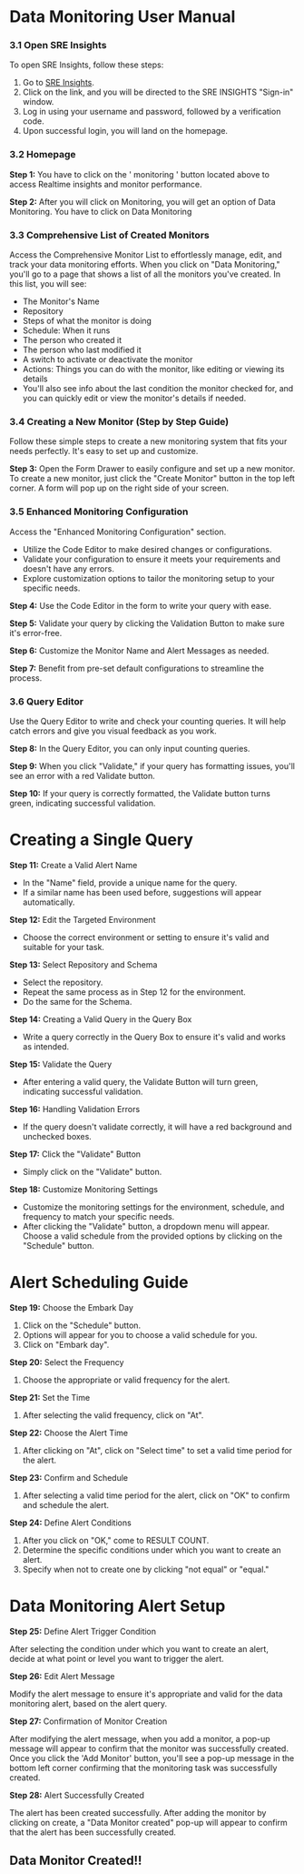 
# Data Monitoring User Manual


### 3.1 Open SRE Insights

To open SRE Insights, follow these steps:

1. Go to [SRE Insights](https://sreinsights.decurtis.app/).
2. Click on the link, and you will be directed to the SRE INSIGHTS "Sign-in" window.
3. Log in using your username and password, followed by a verification code.
4. Upon successful login, you will land on the homepage.

### 3.2 Homepage

**Step 1:** You have to click on the ' monitoring ' button located above to access Realtime insights and monitor performance.

**Step 2:**  After you will click on Monitoring, you will get an option of Data Monitoring. 
You have to click on Data Monitoring

### 3.3 Comprehensive List of Created Monitors

Access the Comprehensive Monitor List to effortlessly manage, edit, and track your data monitoring efforts. When you click on "Data Monitoring," you'll go to a page that shows a list of all the monitors you've created. In this list, you will see:

- The Monitor's Name
- Repository
- Steps of what the monitor is doing
- Schedule: When it runs
- The person who created it
- The person who last modified it
- A switch to activate or deactivate the monitor
- Actions: Things you can do with the monitor, like editing or viewing its details
- You'll also see info about the last condition the monitor checked for, and you can quickly edit or view the monitor's details if needed.

### 3.4 Creating a New Monitor (Step by Step Guide)

Follow these simple steps to create a new monitoring system that fits your needs perfectly. It's easy to set up and customize.

**Step 3:** Open the Form Drawer to easily configure and set up a new monitor. To create a new monitor, just click the "Create Monitor" button in the top left corner. A form will pop up on the right side of your screen.

<!-- HII PRAGYA kkkkkkkk-->

### 3.5 Enhanced Monitoring Configuration

Access the "Enhanced Monitoring Configuration" section.

- Utilize the Code Editor to make desired changes or configurations.
- Validate your configuration to ensure it meets your requirements and doesn't have any errors.
- Explore customization options to tailor the monitoring setup to your specific needs.

**Step 4:** Use the Code Editor in the form to write your query with ease.

**Step 5:** Validate your query by clicking the Validation Button to make sure it's error-free.

**Step 6:** Customize the Monitor Name and Alert Messages as needed.

**Step 7:** Benefit from pre-set default configurations to streamline the process.
### 3.6 Query Editor

Use the Query Editor to write and check your counting queries. It will help catch errors and give you visual feedback as you work.

**Step 8:** In the Query Editor, you can only input counting queries.

**Step 9:** When you click "Validate," if your query has formatting issues, you'll see an error with a red Validate button.

**Step 10:** If your query is correctly formatted, the Validate button turns green, indicating successful validation.
# Creating a Single Query

**Step 11:** Create a Valid Alert Name 

- In the "Name" field, provide a unique name for the query.
- If a similar name has been used before, suggestions will appear automatically.

**Step 12:** Edit the Targeted Environment

- Choose the correct environment or setting to ensure it's valid and suitable for your task.

**Step 13:** Select Repository and Schema

- Select the repository.
- Repeat the same process as in Step 12 for the environment.
- Do the same for the Schema.

**Step 14:** Creating a Valid Query in the Query Box

- Write a query correctly in the Query Box to ensure it's valid and works as intended.

**Step 15:** Validate the Query

- After entering a valid query, the Validate Button will turn green, indicating successful validation.

**Step 16:** Handling Validation Errors

- If the query doesn't validate correctly, it will have a red background and unchecked boxes.

**Step 17:** Click the "Validate" Button

- Simply click on the "Validate" button.

**Step 18:** Customize Monitoring Settings

- Customize the monitoring settings for the environment, schedule, and frequency to match your specific needs.
- After clicking the "Validate" button, a dropdown menu will appear. Choose a valid schedule from the provided options by clicking on the "Schedule" button.
# Alert Scheduling Guide

**Step 19:** Choose the Embark Day

1. Click on the "Schedule" button.
2. Options will appear for you to choose a valid schedule for you.
3. Click on "Embark day".

**Step 20:** Select the Frequency

1. Choose the appropriate or valid frequency for the alert.

**Step 21:** Set the Time

1. After selecting the valid frequency, click on "At".

**Step 22:** Choose the Alert Time

1. After clicking on "At", click on "Select time" to set a valid time period for the alert.

**Step 23:** Confirm and Schedule

1. After selecting a valid time period for the alert, click on "OK" to confirm and schedule the alert.

**Step 24:** Define Alert Conditions

1. After you click on "OK," come to RESULT COUNT.
2. Determine the specific conditions under which you want to create an alert.
3. Specify when not to create one by clicking "not equal" or "equal."

# Data Monitoring Alert Setup

**Step 25:** Define Alert Trigger Condition

After selecting the condition under which you want to create an alert, decide at what point or level you want to trigger the alert.

**Step 26:** Edit Alert Message

Modify the alert message to ensure it's appropriate and valid for the data monitoring alert, based on the alert query.

**Step 27:** Confirmation of Monitor Creation

After modifying the alert message, when you add a monitor, a pop-up message will appear to confirm that the monitor was successfully created. Once you click the 'Add Monitor' button, you'll see a pop-up message in the bottom left corner confirming that the monitoring task was successfully created.

**Step 28:** Alert Successfully Created

The alert has been created successfully. After adding the monitor by clicking on create, a "Data Monitor created" pop-up will appear to confirm that the alert has been successfully created.

## Data Monitor Created!!
